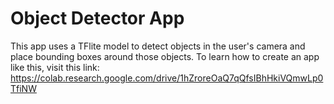 # Object Detector App
This app uses a TFlite model to detect objects in the user's camera and place bounding boxes around those objects.
To learn how to create an app like this, visit this link:
https://colab.research.google.com/drive/1hZroreOaQ7qQfsIBhHkiVQmwLp0TfiNW